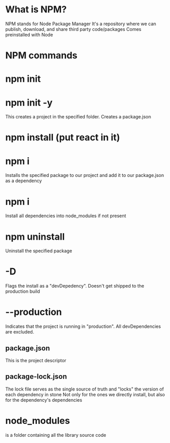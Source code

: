 # What is NPM?
NPM stands for Node Package Manager
It's a repository where we can publish, download, and share third party code/packages
Comes preinstalled with Node

# NPM commands

# npm init
# npm init -y
This creates a project in the specified folder. Creates a package.json

# npm install <package-name> (put react in it)
# npm i <package-name>
Installs the specified package to our project and add it to our package.json as a dependency

# npm i
Install all dependencies into node_modules if not present

# npm uninstall <package-name>
Uninstall the specified package

# -D
Flags the install as a "devDepedency". Doesn't get shipped to the production build
# --production
Indicates that the project is running in "production". All devDependencies are excluded.

## package.json
This is the project descriptor

## package-lock.json
The lock file serves as the single source of truth and "locks" the version of each dependency in stone
Not only for the ones we directly install, but also for the dependency's dependencies

# node_modules
is a folder containing all the library source code
